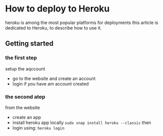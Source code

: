 # How to deploy to Heroku
heroku is among the most popular platforms for deployments
this article is dedicated to Heroku, to describe how to use it.


## Getting started

### the first step
setup the aqccount
- go to the website and create an account
- login if you have am account created

### the second atep 
from the website
- create an app
- install heroku app locally ```sudo snap install heroku --classic```
then
- login using: ```heroku login```
